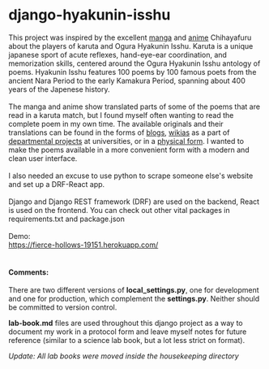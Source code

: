 # django-hyakunin-isshu


This project was inspired by the excellent [manga](https://myanimelist.net/anime/10800/Chihayafuru) and [anime](http://www.crunchyroll.com/chihayafuru) Chihayafuru about the players of karuta and Ogura Hyakunin Isshu. Karuta is a unique japanese sport of acute reflexes, hand-eye-ear coordination, and memorization skills, centered around the Ogura Hyakunin Isshu antology of poems. Hyakunin Isshu features 100 poems by 100 famous poets from the ancient Nara Period to the early Kamakura Period, spanning about 400 years of the Japenese history.
<br><br>
The manga and anime show translated parts of some of the poems that are read in a karuta match, but I found myself often wanting to read the complete poem in my own time. The available originals and their translations can be found in the forms of [blogs](https://100poets.wordpress.com/), [wikias](http://chihayafuru.wikia.com/wiki/Ogura_Hyakunin_Isshu) as a part of [departmental projects](http://jti.lib.virginia.edu/japanese/hyakunin/frames/hyakuframes.html) at universities, or in a [physical form](https://www.amazon.com/gp/product/0824817052/ref=as_li_ss_tl?ie=UTF8&tag=thelev8thbud-20&linkCode=as2&camp=1789&creative=390957&creativeASIN=0824817052). I wanted to make the poems available in a more convenient form with a modern and clean user interface.
<br><br>
I also needed an excuse to use python to scrape someone else's website and set up a DRF-React app.
<br><br>
Django and Django REST framework (DRF) are used on the backend, React is used on the frontend. You can check out other vital packages in requirements.txt and package.json
<br><br>
Demo: <br>
https://fierce-hollows-19151.herokuapp.com/
<br><br>

#### Comments:
There are two different versions of **local_settings.py**, one for development and one for production, which complement the **settings.py**. Neither should be committed to version control. 

**lab-book.md** files are used throughout this django project as a way to document my work in a protocol form and leave myself notes for future reference (similar to a science lab book, but a lot less strict on format). 

_Update: All lab books were moved inside the housekeeping directory_
